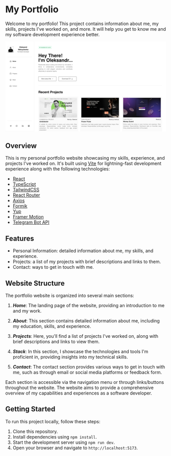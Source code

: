 # My Portfolio

Welcome to my portfolio! This project contains information about me, my skills, projects I've worked on, and more. It will help you get to know me and my software development experience better.

![PORTFOLIO](./src/assets/images/ReadMeImage.png)

## Overview

This is my personal portfolio website showcasing my skills, experience, and projects I've worked on. It's built using [Vite](https://vitejs.dev/) for lightning-fast development experience along with the following technologies:

- [React](https://react.dev/)
- [TypeScript](https://www.typescriptlang.org/)
- [TailwindCSS](https://tailwindcss.com/)
- [React Router](https://reactrouter.com/en/main)
- [Axios](https://axios-http.com/)
- [Formik](https://formik.org/)
- [Yup](https://github.com/jquense/yup)
- [Framer Motion](https://www.framer.com/motion/)
- [Telegram Bot API](https://core.telegram.org/bots/api)

## Features

- Personal Information: detailed information about me, my skills, and experience.
- Projects: a list of my projects with brief descriptions and links to them.
- Contact: ways to get in touch with me.

## Website Structure

The portfolio website is organized into several main sections:

1. **_Home_**: The landing page of the website, providing an introduction to me and my work.

2. **_About_**: This section contains detailed information about me, including my education, skills, and experience.

3. **_Projects_**: Here, you'll find a list of projects I've worked on, along with brief descriptions and links to view them.

4. **_Stack_**: In this section, I showcase the technologies and tools I'm proficient in, providing insights into my technical skills.

5. **_Contact_**: The contact section provides various ways to get in touch with me, such as through email or social media platforms or feedback form.

Each section is accessible via the navigation menu or through links/buttons throughout the website. The website aims to provide a comprehensive overview of my capabilities and experiences as a software developer.

## Getting Started

To run this project locally, follow these steps:

1. Clone this repository.
2. Install dependencies using `npm install`.
3. Start the development server using `npm run dev`.
4. Open your browser and navigate to `http://localhost:5173`.
